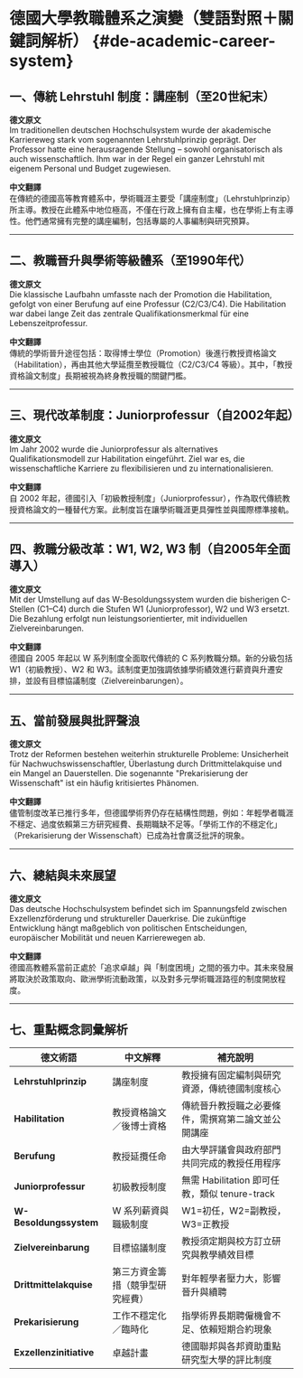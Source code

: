 # 德國大學教職體系之演變（雙語對照＋關鍵詞解析） {#de-academic-career-system}

## 一、傳統 Lehrstuhl 制度：講座制（至20世紀末）

**德文原文**  
Im traditionellen deutschen Hochschulsystem wurde der akademische Karriereweg stark vom sogenannten Lehrstuhlprinzip geprägt. Der Professor hatte eine herausragende Stellung – sowohl organisatorisch als auch wissenschaftlich. Ihm war in der Regel ein ganzer Lehrstuhl mit eigenem Personal und Budget zugewiesen.

**中文翻譯**  
在傳統的德國高等教育體系中，學術職涯主要受「講座制度」（Lehrstuhlprinzip）所主導。教授在此體系中地位極高，不僅在行政上擁有自主權，也在學術上有主導性。他們通常擁有完整的講座編制，包括專屬的人事編制與研究預算。

---

## 二、教職晉升與學術等級體系（至1990年代）

**德文原文**  
Die klassische Laufbahn umfasste nach der Promotion die Habilitation, gefolgt von einer Berufung auf eine Professur (C2/C3/C4). Die Habilitation war dabei lange Zeit das zentrale Qualifikationsmerkmal für eine Lebenszeitprofessur.

**中文翻譯**  
傳統的學術晉升途徑包括：取得博士學位（Promotion）後進行教授資格論文（Habilitation），再由其他大學延攬至教授職位（C2/C3/C4 等級）。其中，「教授資格論文制度」長期被視為終身教授職的關鍵門檻。

---

## 三、現代改革制度：Juniorprofessur（自2002年起）

**德文原文**  
Im Jahr 2002 wurde die Juniorprofessur als alternatives Qualifikationsmodell zur Habilitation eingeführt. Ziel war es, die wissenschaftliche Karriere zu flexibilisieren und zu internationalisieren.

**中文翻譯**  
自 2002 年起，德國引入「初級教授制度」（Juniorprofessur），作為取代傳統教授資格論文的一種替代方案。此制度旨在讓學術職涯更具彈性並與國際標準接軌。

---

## 四、教職分級改革：W1, W2, W3 制（自2005年全面導入）

**德文原文**  
Mit der Umstellung auf das W-Besoldungssystem wurden die bisherigen C-Stellen (C1–C4) durch die Stufen W1 (Juniorprofessor), W2 und W3 ersetzt. Die Bezahlung erfolgt nun leistungsorientierter, mit individuellen Zielvereinbarungen.

**中文翻譯**  
德國自 2005 年起以 W 系列制度全面取代傳統的 C 系列教職分類。新的分級包括 W1（初級教授）、W2 和 W3。該制度更加強調依據學術績效進行薪資與升遷安排，並設有目標協議制度（Zielvereinbarungen）。

---

## 五、當前發展與批評聲浪

**德文原文**  
Trotz der Reformen bestehen weiterhin strukturelle Probleme: Unsicherheit für Nachwuchswissenschaftler, Überlastung durch Drittmittelakquise und ein Mangel an Dauerstellen. Die sogenannte "Prekarisierung der Wissenschaft" ist ein häufig kritisiertes Phänomen.

**中文翻譯**  
儘管制度改革已推行多年，但德國學術界仍存在結構性問題，例如：年輕學者職涯不穩定、過度依賴第三方研究經費、長期職缺不足等。「學術工作的不穩定化」（Prekarisierung der Wissenschaft）已成為社會廣泛批評的現象。

---

## 六、總結與未來展望

**德文原文**  
Das deutsche Hochschulsystem befindet sich im Spannungsfeld zwischen Exzellenzförderung und struktureller Dauerkrise. Die zukünftige Entwicklung hängt maßgeblich von politischen Entscheidungen, europäischer Mobilität und neuen Karrierewegen ab.

**中文翻譯**  
德國高教體系當前正處於「追求卓越」與「制度困境」之間的張力中。其未來發展將取決於政策取向、歐洲學術流動政策，以及對多元學術職涯路徑的制度開放程度。

---

## 七、重點概念詞彙解析

| 德文術語                 | 中文解釋                       | 補充說明 |
|--------------------------|-------------------------------|----------|
| **Lehrstuhlprinzip**     | 講座制度                       | 教授擁有固定編制與研究資源，傳統德國制度核心 |
| **Habilitation**         | 教授資格論文／後博士資格       | 傳統晉升教授職之必要條件，需撰寫第二論文並公開講座 |
| **Berufung**             | 教授延攬任命                   | 由大學評議會與政府部門共同完成的教授任用程序 |
| **Juniorprofessur**      | 初級教授制度                   | 無需 Habilitation 即可任教，類似 tenure-track |
| **W-Besoldungssystem**   | W 系列薪資與職級制度           | W1=初任，W2=副教授，W3=正教授 |
| **Zielvereinbarung**     | 目標協議制度                   | 教授須定期與校方訂立研究與教學績效目標 |
| **Drittmittelakquise**   | 第三方資金籌措（競爭型研究經費）| 對年輕學者壓力大，影響晉升與續聘 |
| **Prekarisierung**       | 工作不穩定化／臨時化           | 指學術界長期聘僱機會不足、依賴短期合約現象 |
| **Exzellenzinitiative**  | 卓越計畫                       | 德國聯邦與各邦資助重點研究型大學的評比制度 |